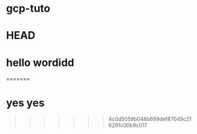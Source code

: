 # gcp-tuto
#  HEAD
# hello wordidd
=======
# yes yes 
>>>>>>> 4c0d5059b048b699def87049c216291c00b9c017
